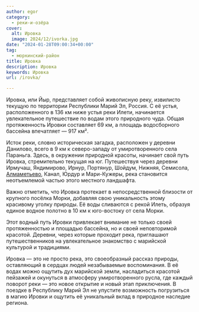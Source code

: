```yaml
---
author: egor
category:
  - реки-и-озёра
cover:
  alt: Ировка
  image: 2024/12/ivorka.jpg
date: "2024-01-28T09:00:34+00:00"
tag:
  - моркинский-район
title: Ировка
description: Ировка
keywords: Ировка
url: /irovka/

---
```

Ировка, или Йыр, представляет собой живописную реку, извилисто текущую по территории Республики Марий Эл, Россия. С её устья, расположенного в 136 км ниже устья реки Илети, начинается увлекательное путешествие по водам этого природного чуда. Общая протяженность Ировки составляет 69 км, а площадь водосборного бассейна впечатляет — 917 км².

Исток реки, словно историческая загадка, расположен у деревни Данилово, всего в 9 км к северо-западу от умиротворенного села Параньга. Здесь, в окружении природной красоты, начинает свой путь Ировка, стремительно текущая на юг. Путешествуя через деревни Ирмучаш, Яндимирово, Ирнур, Портянур, Шойдум, Нижняя, Семисола, [Алмаметьево](/almametevo/), Канал, Юрдур и Мари-Кужеры, река становится неотъемлемой частью этого местного ландшафта.

Важно отметить, что Ировка протекает в непосредственной близости от крупного посёлка Морки, добавляя свою уникальность этому красивому уголку природы. Её воды сливаются с рекой Илеть, образуя единое водное полотно в 10 км к юго-востоку от села Морки.

Этот водный путь Ировки привлекает внимание не только своей протяженностью и площадью бассейна, но и своей неповторимой красотой. Деревни, через которые проходит река, приглашают путешественников на увлекательное знакомство с марийской культурой и традициями.

Ировка — это не просто река, это своеобразный рассказ природы, оставляющий в сердцах людей незабываемые воспоминания. В её водах можно ощутить дух марийской земли, насладиться красотой пейзажей и окунуться в атмосферу умиротворенного русла, где каждый поворот реки — это новое открытие и новый этап приключения. В поездке в Республику Марий Эл не упустите возможность погрузиться в магию Ировки и ощутить её уникальный вклад в природное наследие региона.
